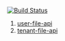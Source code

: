 [![Build Status](https://www.travis-ci.org/ccnuyan/starcedu_disk.svg?branch=develop)](https://www.travis-ci.org/ccnuyan/starcedu_disk)

1. [user-file-api](./src/api/test/01.user-file-api.md)  
2. [tenant-file-api](./src/api/test/02.tenant-file-api.md)